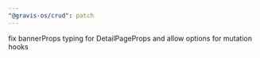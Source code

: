 ```yaml
---
"@gravis-os/crud": patch
---
```


fix bannerProps typing for DetailPageProps and allow options for mutation hooks
